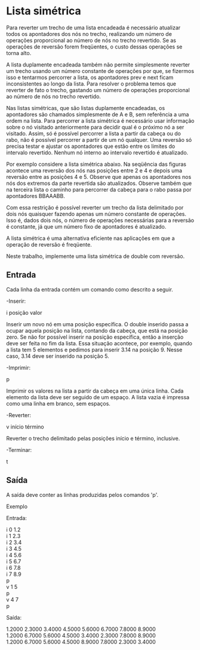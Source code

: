 # Lista simétrica

Para reverter um trecho de uma lista encadeada é necessário atualizar todos os apontadores dos nós no trecho, realizando
um número de operações proporcional ao número de nós no trecho revertido. Se as operações de reversão forem freqüentes,
o custo dessas operações se torna alto.

A lista duplamente encadeada também não permite simplesmente reverter um trecho usando um número constante de operações
por que, se fizermos isso e tentarmos percorrer a lista, os apontadores prev e next ficam inconsistentes ao longo da
lista. Para resolver o problema temos que reverter de fato o trecho, gastando um número de operações proporcional ao
número de nós no trecho revertido.

Nas listas simétricas, que são listas duplamente encadeadas, os apontadores são chamados simplesmente de A e B, sem
referência a uma ordem na lista. Para percorrer a lista simétrica é necessário usar informação sobre o nó visitado
anteriormente para decidir qual é o próximo nó a ser visitado. Assim, só é possível percorrer a lista a partir da cabeça
ou do rabo, não é possível percorrer a partir de um nó qualquer. Uma reversão só precisa testar e ajustar os apontadores
que estão entre os limites do intervalo revertido. Nenhum nó interno ao intervalo revertido é atualizado.

Por exemplo considere a lista simétrica abaixo. Na seqüência das figuras acontece uma reversão dos nós nas posições
entre 2 e 4 e depois uma reversão entre as posições 4 e 5. Observe que apenas os apontadores nos nós dos extremos da
parte revertida são atualizados. Observe também que na terceira lista o caminho para percorrer da cabeça para o rabo
passa por apontadores BBAAABB.

Com essa restrição é possível reverter um trecho da lista delimitado por dois nós quaisquer fazendo apenas um número
constante de operações. Isso é, dados dois nós, o número de operações necessárias para a reversão é constante, já que um
número fixo de apontadores é atualizado.

A lista simétrica é uma alternativa eficiente nas aplicações em que a operação de reversão é freqüente.

Neste trabalho, implemente uma lista simétrica de double com reversão.

## Entrada

Cada linha da entrada contém um comando como descrito a seguir.

-Inserir:

i posição valor

Inserir um novo nó em uma posição específica. O double inserido passa a ocupar aquela posição na lista, contando da
cabeça, que está na posição zero. Se não for possível inserir na posição específica, então a inserção deve ser feita no
fim da lista. Essa situação acontece, por exemplo, quando a lista tem 5 elementos e pedimos para inserir 3.14 na posição
9. Nesse caso, 3.14 deve ser inserido na posição 5.

-Imprimir:

p

Imprimir os valores na lista a partir da cabeça em uma única linha. Cada elemento da lista deve ser seguido de um
espaço. A lista vazia é impressa como uma linha em branco, sem espaços.

-Reverter:

v início término

Reverter o trecho delimitado pelas posições início e término, inclusive.

-Terminar:

t

## Saída

A saída deve conter as linhas produzidas pelos comandos 'p'.

Exemplo

Entrada:

i 0 1.2  
i 1 2.3  
i 2 3.4  
i 3 4.5  
i 4 5.6  
i 5 6.7  
i 6 7.8  
i 7 8.9  
p  
v 1 5  
p  
v 4 7  
p

Saída:

1.2000 2.3000 3.4000 4.5000 5.6000 6.7000 7.8000 8.9000  
1.2000 6.7000 5.6000 4.5000 3.4000 2.3000 7.8000 8.9000  
1.2000 6.7000 5.6000 4.5000 8.9000 7.8000 2.3000 3.4000